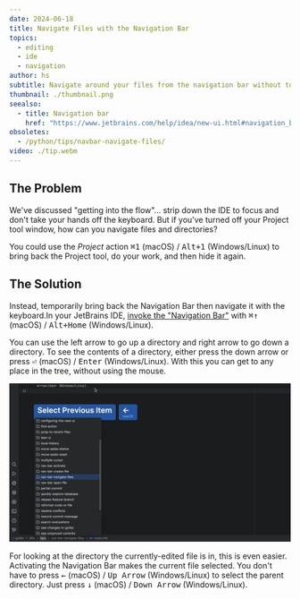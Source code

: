 ```yaml
---
date: 2024-06-18
title: Navigate Files with the Navigation Bar
topics:
  - editing
  - ide
  - navigation
author: hs
subtitle: Navigate around your files from the navigation bar without touching the mouse
thumbnail: ./thumbnail.png
seealso:
  - title: Navigation bar
    href: "https://www.jetbrains.com/help/idea/new-ui.html#navigation_bar"
obsoletes:
  - /python/tips/navbar-navigate-files/
video: ./tip.webm
---
```


## The Problem

We've discussed "getting into the flow"... strip down the IDE to focus and don't take your hands off the keyboard. But if you've turned off your Project tool window, how can you navigate files and directories?

You could use the _Project_ action <kbd>⌘1</kbd> (macOS) / <kbd>Alt+1</kbd> (Windows/Linux) to bring back the Project tool, do your work, and then hide it again.

## The Solution

Instead, temporarily bring back the Navigation Bar then navigate it with the keyboard.In your JetBrains IDE, [invoke the "Navigation Bar"](../nav-bar-activate/index.md) with <kbd>⌘↑</kbd> (macOS) / <kbd>Alt+Home</kbd> (Windows/Linux).

You can use the left arrow to go up a directory and right arrow to go down a directory. To see the contents of a directory, either press the down arrow or press <kbd>⏎</kbd> (macOS) / <kbd>Enter</kbd> (Windows/Linux). With this you can get to any place in the tree, without using the mouse.

![left-arrow.png](left-arrow.png)

For looking at the directory the currently-edited file is in, this is even easier. Activating the Navigation Bar makes the current file selected. You don't have to press <kbd>←</kbd> (macOS) / <kbd>Up Arrow</kbd> (Windows/Linux) to select the parent directory. Just press <kbd>↓</kbd> (macOS) / <kbd>Down Arrow</kbd> (Windows/Linux).
